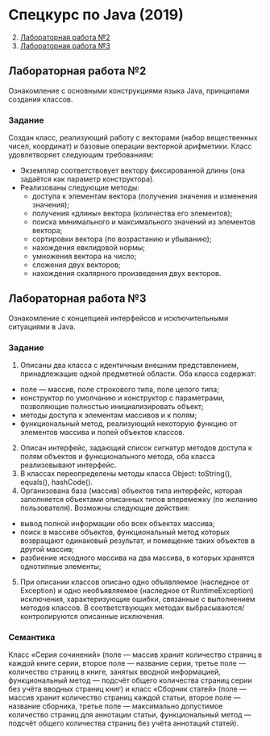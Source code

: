 # Спецкурс по Java (2019)

2. [Лабораторная работа №2](#lab2)
3. [Лабораторная работа №3](#lab3)

## Лабораторная работа №2 <a name="lab2"></a>
Ознакомление с основными конструкциями языка Java, принципами создания классов.
### Задание
Создан класс, реализующий работу с векторами (набор вещественных чисел, координат) и базовые операции векторной арифметики. Класс удовлетворяет следующим требованиям:
  * Экземпляр соответствовует вектору фиксированной длины (она задаётся как параметр конструктора).
  * Реализованы следующие методы:
    * доступа к элементам вектора (получения значения и изменения значения);
    * получения «длины» вектора (количества его элементов);
    * поиска минимального и максимального значений из элементов вектора;
    * сортировки вектора (по возрастанию и убыванию);
    * нахождения евклидовой нормы;
    * умножения вектора на число;
    * сложения двух векторов;
    * нахождения скалярного произведения двух векторов.


## Лабораторная работа №3 <a name="lab3"></a>
Ознакомление с концепцией интерфейсов и исключительными ситуациями в Java.
### Задание
1. Описаны два класса с идентичным внешним представлением, принадлежащие одной предметной области. Оба класса содержат:
* поле — массив, поле строкового типа, поле целого типа;
* конструктор по умолчанию и конструктор с параметрами, позволяющие полностью инициализировать объект;
* методы доступа к элементам массивов и к полям;
* функциональный метод, реализующий некоторую функцию от элементов массива и полей объектов классов.
2. Описан интерфейс, задающий список сигнатур методов доступа к полям объектов и функционального метода, оба класса реализовывают интерфейс.
3. В классах переопределены методы класса Object: toString(), equals(), hashCode().
4. Организована база (массив) объектов типа интерфейс, которая заполняется объектами описанных типов вперемежку (по желанию пользователя). Возможны следующие действия:
* вывод полной информации обо всех объектах массива;
* поиск в массиве объектов, функциональный метод которых возвращают одинаковый результат, и помещение таких объектов в другой массив; 
* разбиение исходного массива на два массива, в которых хранятся однотипные элементы;
5. При описании классов описано одно объявляемое (наследное от Exception) и одно необъявляемое (наследное от RuntimeException) исключения, характеризующие ошибки, связанные с выполнением методов классов. В соответствующих методах выбрасываются/контролируются описанные исключения.
### Cемантика
Класс «Серия сочинений» (поле — массив хранит количество страниц в каждой книге серии, второе поле — название серии, третье поле — количество страниц в книге, занятых вводной информацией, функциональный метод — подсчёт общего количества страниц серии без учёта вводных страниц книг) и класс «Сборник статей» (поле — массив хранит количество страниц каждой статьи, второе поле — название сборника, третье поле — максимально допустимое количество страниц для аннотации статьи, функциональный метод — подсчёт общего количества страниц без учёта аннотаций статей).
